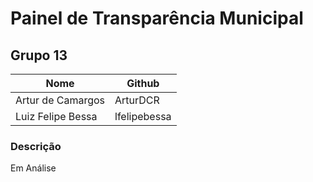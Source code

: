 # Painel de Transparência Municipal

## Grupo 13
| Nome              | Github              |
|-------------------|---------------------|
| Artur de Camargos | ArturDCR            |
| Luiz Felipe Bessa | lfelipebessa        |

### Descrição

Em Análise
